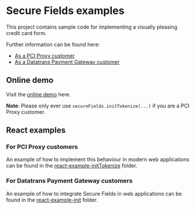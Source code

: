 # Secure Fields examples

This project contains sample code for implementing a visually pleasing credit card form.

Further information can be found here:
- [As a PCI Proxy customer](https://docs.pci-proxy.com/collect/secure-fields-js)
- [As a Datatrans Payment Gateway customer](https://docs.datatrans.ch/docs/secure-fields)

## Online demo

Visit the [online demo](https://datatrans.github.io/secure-fields-sample/pciproxy-examples) here.

**Note**: Please only ever use `secureFields.initTokenize(...)` if you are a PCI Proxy customer.

## React examples

### For PCI Proxy customers

An example of how to implement this behaviour in modern web applications can be found in the
[react-example-initTokenize](react-example-initTokenize/) folder.

### For Datatrans Payment Gateway customers

An example of how to integrate Secure Fields in web applications can be found in the
[react-example-init](react-example-init/) folder.
